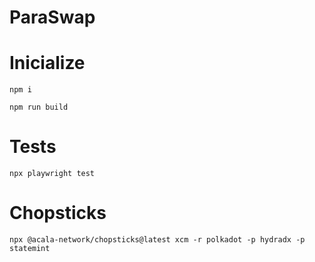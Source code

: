 # ParaSwap

# Inicialize

```
npm i

npm run build
```

# Tests

```
npx playwright test
```

# Chopsticks

```
npx @acala-network/chopsticks@latest xcm -r polkadot -p hydradx -p statemint
```
